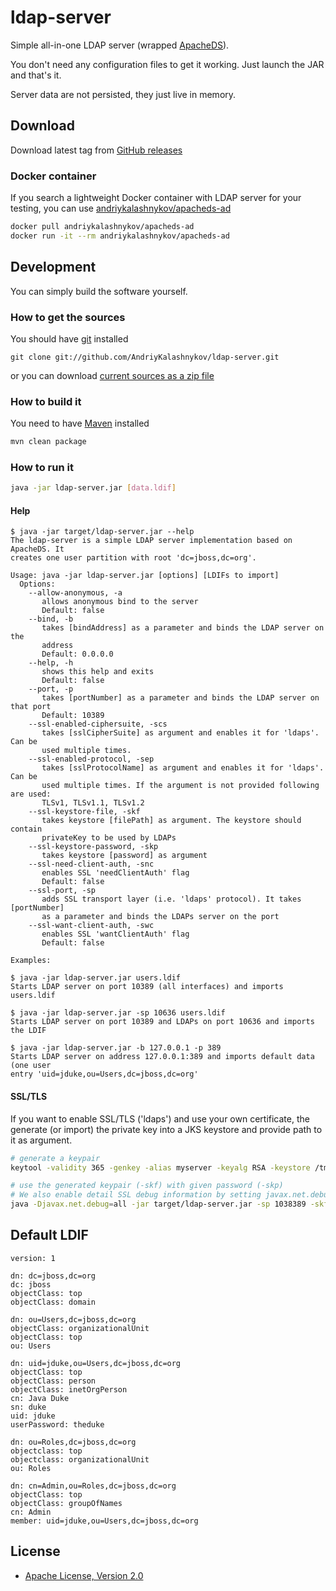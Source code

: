# ldap-server

Simple all-in-one LDAP server (wrapped [ApacheDS](http://directory.apache.org/apacheds/)).

You don't need any configuration files to get it working. Just launch the JAR and that's it.

Server data are not persisted, they just live in memory.

## Download

Download latest tag from [GitHub releases](https://github.com/AndriyKalashnykov/ldap-server/releases)

### Docker container

If you search a lightweight Docker container with LDAP server for your testing, you can use [andriykalashnykov/apacheds-ad](https://hub.docker.com/repository/docker/andriykalashnykov/apacheds-ad)

```bash
docker pull andriykalashnykov/apacheds-ad
docker run -it --rm andriykalashnykov/apacheds-ad
```

## Development

You can simply build the software yourself.

### How to get the sources

You should have [git](http://git-scm.com/) installed

```
git clone git://github.com/AndriyKalashnykov/ldap-server.git
```

or you can download [current sources as a zip file](https://github.com/AndriyKalashnykov/ldap-server/archive/master.zip)

### How to build it

You need to have [Maven](http://maven.apache.org/) installed

```bash
mvn clean package
```

### How to run it

```bash
java -jar ldap-server.jar [data.ldif]
```

#### Help

```
$ java -jar target/ldap-server.jar --help
The ldap-server is a simple LDAP server implementation based on ApacheDS. It
creates one user partition with root 'dc=jboss,dc=org'.

Usage: java -jar ldap-server.jar [options] [LDIFs to import]
  Options:
    --allow-anonymous, -a
       allows anonymous bind to the server
       Default: false
    --bind, -b
       takes [bindAddress] as a parameter and binds the LDAP server on the
       address
       Default: 0.0.0.0
    --help, -h
       shows this help and exits
       Default: false
    --port, -p
       takes [portNumber] as a parameter and binds the LDAP server on that port
       Default: 10389
    --ssl-enabled-ciphersuite, -scs
       takes [sslCipherSuite] as argument and enables it for 'ldaps'. Can be
       used multiple times.
    --ssl-enabled-protocol, -sep
       takes [sslProtocolName] as argument and enables it for 'ldaps'. Can be
       used multiple times. If the argument is not provided following are used:
       TLSv1, TLSv1.1, TLSv1.2
    --ssl-keystore-file, -skf
       takes keystore [filePath] as argument. The keystore should contain
       privateKey to be used by LDAPs
    --ssl-keystore-password, -skp
       takes keystore [password] as argument
    --ssl-need-client-auth, -snc
       enables SSL 'needClientAuth' flag
       Default: false
    --ssl-port, -sp
       adds SSL transport layer (i.e. 'ldaps' protocol). It takes [portNumber]
       as a parameter and binds the LDAPs server on the port
    --ssl-want-client-auth, -swc
       enables SSL 'wantClientAuth' flag
       Default: false

Examples:

$ java -jar ldap-server.jar users.ldif
Starts LDAP server on port 10389 (all interfaces) and imports users.ldif

$ java -jar ldap-server.jar -sp 10636 users.ldif
Starts LDAP server on port 10389 and LDAPs on port 10636 and imports the LDIF

$ java -jar ldap-server.jar -b 127.0.0.1 -p 389
Starts LDAP server on address 127.0.0.1:389 and imports default data (one user
entry 'uid=jduke,ou=Users,dc=jboss,dc=org'
```

#### SSL/TLS

If you want to enable SSL/TLS ('ldaps') and use your own certificate, the generate (or import) the private key into a JKS keystore and provide path to it as argument. 

```bash
# generate a keypair
keytool -validity 365 -genkey -alias myserver -keyalg RSA -keystore /tmp/ldaps.keystore -storepass 123456 -keypass 123456 -dname cn=myserver.mycompany.com

# use the generated keypair (-skf) with given password (-skp)
# We also enable detail SSL debug information by setting javax.net.debug system property.
java -Djavax.net.debug=all -jar target/ldap-server.jar -sp 1038389 -skf /tmp/ldaps.keystore -skp 123456
```

## Default LDIF

```
version: 1

dn: dc=jboss,dc=org
dc: jboss
objectClass: top
objectClass: domain

dn: ou=Users,dc=jboss,dc=org
objectClass: organizationalUnit
objectClass: top
ou: Users

dn: uid=jduke,ou=Users,dc=jboss,dc=org
objectClass: top
objectClass: person
objectClass: inetOrgPerson
cn: Java Duke
sn: duke
uid: jduke
userPassword: theduke

dn: ou=Roles,dc=jboss,dc=org
objectclass: top
objectclass: organizationalUnit
ou: Roles

dn: cn=Admin,ou=Roles,dc=jboss,dc=org
objectClass: top
objectClass: groupOfNames
cn: Admin
member: uid=jduke,ou=Users,dc=jboss,dc=org
```

## License

* [Apache License, Version 2.0](http://www.apache.org/licenses/LICENSE-2.0)
 
